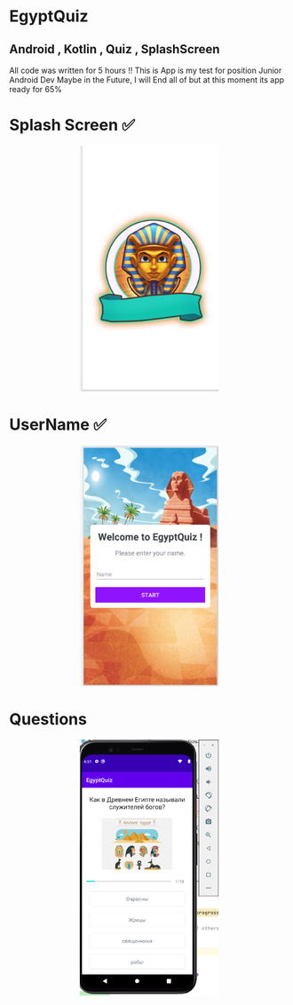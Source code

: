 # EgyptQuiz
## Android , Kotlin , Quiz , SplashScreen

All code was written for 5 hours !!
This is App is my test for position Junior Android Dev
Maybe in the Future, I will End all of but at this moment its app ready for 65%


# Splash Screen  ✅
<p align="center">
<img src="Screenshot/000.png" alt="drawing1" width="250">
</p>

# UserName ✅
<p align="center">
<img src="Screenshot/001.png" alt="drawing1" width="250">
</p>

# Questions 
<p align="center">
<img src="Screenshot/002.png" alt="drawing1" width="250">
</p>
